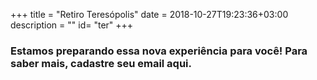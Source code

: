 +++
title = "Retiro Teresópolis"
date = 2018-10-27T19:23:36+03:00
description = ""
id= "ter"
+++

### Estamos preparando essa nova experiência para você! Para saber mais, cadastre seu email aqui.


